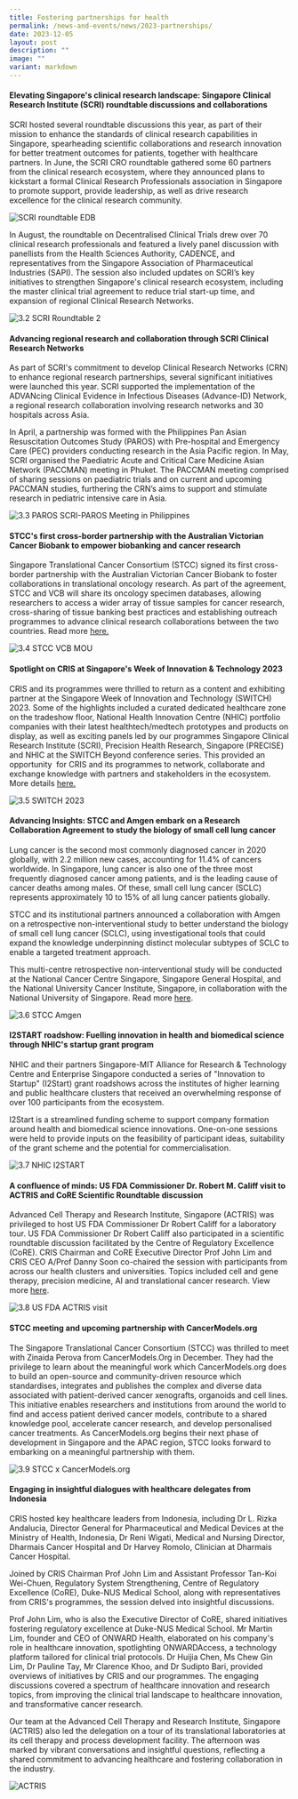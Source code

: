 ```yaml
---
title: Fostering partnerships for health
permalink: /news-and-events/news/2023-partnerships/
date: 2023-12-05
layout: post
description: ""
image: ""
variant: markdown
---
```

#### Elevating Singapore's clinical research landscape: Singapore Clinical Research Institute (SCRI) roundtable discussions and collaborations

SCRI hosted several roundtable discussions this year, as part of their mission to enhance the standards of clinical research capabilities in Singapore, spearheading scientific collaborations and research innovation for better treatment outcomes for patients, together with healthcare partners. In June, the SCRI CRO roundtable gathered some 60 partners from the clinical research ecosystem, where they announced plans to kickstart a formal Clinical Research Professionals association in Singapore to promote support, provide leadership, as well as drive research excellence for the clinical research community. 

![SCRI roundtable EDB](/images/Resources\_News/231203%20Year%20in%20review/3\_1\_SCRI.png)

In August, the roundtable on Decentralised Clinical Trials drew over 70 clinical research professionals and featured a lively panel discussion with panellists from the Health Sciences Authority, CADENCE, and representatives from the Singapore Association of Pharmaceutical Industries (SAPI). The session also included updates on SCRI’s key initiatives to strengthen Singapore's clinical research ecosystem, including the master clinical trial agreement to reduce trial start-up time, and expansion of regional Clinical Research Networks.

![3.2 SCRI Roundtable 2](/images/Resources\_News/231203%20Year%20in%20review/3\_2\_SCRI2.png)

#### Advancing regional research and collaboration through SCRI Clinical Research Networks

As part of SCRI's commitment to develop Clinical Research Networks (CRN) to enhance regional research partnerships, several significant initiatives were launched this year. SCRI supported the implementation of the ADVANcing Clinical Evidence in Infectious Diseases (Advance-ID) Network, a regional research collaboration involving research networks and 30 hospitals across Asia.

In April, a partnership was formed with the Philippines Pan Asian Resuscitation Outcomes Study (PAROS) with Pre-hospital and Emergency Care (PEC) providers conducting research in the Asia Pacific region. In May, SCRI organised the Paediatric Acute and Critical Care Medicine Asian Network (PACCMAN) meeting in Phuket. The PACCMAN meeting comprised of sharing sessions on paediatric trials and on current and upcoming PACCMAN studies, furthering the CRN’s aims to support and stimulate research in pediatric intensive care in Asia.

![3.3 PAROS](/images/Resources\_News/231203%20Year%20in%20review/3\_3\_PAROS\_meeting.png)
SCRI-PAROS Meeting in Philippines

#### STCC's first cross-border partnership with the Australian Victorian Cancer Biobank to empower biobanking and cancer research

Singapore Translational Cancer Consortium (STCC) signed its first cross-border partnership with the Australian Victorian Cancer Biobank to foster collaborations in translational oncology research. As part of the agreement, STCC and VCB will share its oncology specimen databases, allowing researchers to access a wider array of tissue samples for cancer research, cross-sharing of tissue banking best practices and establishing outreach programmes to advance clinical research collaborations between the two countries. Read more [here.](https://www.linkedin.com/posts/crissg\_partnerships-oncology-translationaloncology-activity-7059754757837455360-F4bN)

![3.4 STCC VCB MOU](/images/Resources\_News/231203%20Year%20in%20review/3\_4\_STCC\_VCB\_MOU.png)

#### Spotlight on CRIS at Singapore's Week of Innovation & Technology 2023

CRIS and its programmes were thrilled to return as a content and exhibiting partner at the Singapore Week of Innovation and Technology (SWITCH) 2023. Some of the highlights included a curated dedicated healthcare zone on the tradeshow floor, National Health Innovation Centre (NHIC) portfolio companies with their latest healthtech/medtech prototypes and products on display, as well as exciting panels led by our programmes Singapore Clinical Research Institute (SCRI), Precision Health Research, Singapore (PRECISE) and NHIC at the SWITCH Beyond conference series. This provided an opportunity  for CRIS and its programmes to network, collaborate and exchange knowledge with partners and stakeholders in the ecosystem. More details [here.](https://www.linkedin.com/posts/crissg\_switchsg-populationhealth-sustainable-activity-7125301243194851329-t7pe)

![3.5 SWITCH 2023](/images/Resources\_News/231203%20Year%20in%20review/3\_5\_SWITCH.png)

#### Advancing Insights: STCC and Amgen embark on a Research Collaboration Agreement to study the biology of small cell lung cancer

Lung cancer is the second most commonly diagnosed cancer in 2020 globally, with 2.2 million new cases, accounting for 11.4% of cancers worldwide. In Singapore, lung cancer is also one of the three most frequently diagnosed cancer among patients, and is the leading cause of cancer deaths among males. Of these, small cell lung cancer (SCLC) represents approximately 10 to 15% of all lung cancer patients globally.

STCC and its institutional partners announced a collaboration with Amgen on a retrospective non-interventional study to better understand the biology of small cell lung cancer (SCLC), using investigational tools that could expand the knowledge underpinning distinct molecular subtypes of SCLC to enable a targeted treatment approach.

This multi-centre retrospective non-interventional study will be conducted at the National Cancer Centre Singapore, Singapore General Hospital, and the National University Cancer Institute, Singapore, in collaboration with the National University of Singapore. Read more [here](https://www.linkedin.com/feed/update/urn:li:activity:7114791176070725632/).

![3.6 STCC Amgen ](/images/Resources\_News/231203%20Year%20in%20review/3\_6\_STCC\_Amgen.jpg)

#### I2START roadshow: Fuelling innovation in health and biomedical science through NHIC's startup grant program

NHIC and their partners Singapore-MIT Alliance for Research & Technology Centre and Enterprise Singapore conducted a series of "Innovation to Startup" (I2Start) grant roadshows across the institutes of higher learning and public healthcare clusters that received an overwhelming response of over 100 participants from the ecosystem.

I2Start is a streamlined funding scheme to support company formation around health and biomedical science innovations. One-on-one sessions were held to provide inputs on the feasibility of participant ideas, suitability of the grant scheme and the potential for commercialisation.

![3.7 NHIC I2START](/images/Resources\_News/231203%20Year%20in%20review/3\_7\_NHIC.png)

#### A confluence of minds: US FDA Commissioner Dr. Robert M. Califf visit to ACTRIS and CoRE Scientific Roundtable discussion

Advanced Cell Therapy and Research Institute, Singapore (ACTRIS) was privileged to host US FDA Commissioner Dr Robert Califf for a laboratory tour. US FDA Commissioner Dr Robert Califf also participated in a scientific roundtable discussion facilitated by the Centre of Regulatory Excellence (CoRE). CRIS Chairman and CoRE Executive Director Prof John Lim and CRIS CEO A/Prof Danny Soon co-chaired the session with participants from across our health clusters and universities. Topics included cell and gene therapy, precision medicine, AI and translational cancer research. View more [here](https://www.linkedin.com/feed/update/urn:li:activity:7112965432453591041/).

![3.8 US FDA ACTRIS visit](/images/Resources\_News/231203%20Year%20in%20review/3\_8\_US\_FDA\_ACTRIS.png)

#### STCC meeting and upcoming partnership with CancerModels.org

The Singapore Translational Cancer Consortium (STCC) was thrilled to meet with Zinaida Perova from CancerModels.Org in December. They had the privilege to learn about the meaningful work which CancerModels.org does to build an open-source and community-driven resource which standardises, integrates and publishes the complex and diverse data associated with patient-derived cancer xenografts, organoids and cell lines. This initiative enables researchers and institutions from around the world to find and access patient derived cancer models, contribute to a shared knowledge pool, accelerate cancer research, and develop personalised cancer treatments. As CancerModels.org begins their next phase of development in Singapore and the APAC region, STCC looks forward to embarking on a meaningful partnership with them.

![3.9 STCC x CancerModels.org](/images/Resources\_News/231203%20Year%20in%20review/3\_9\_STCC\_Cancermodels.jpg)

#### Engaging in insightful dialogues with healthcare delegates from Indonesia

CRIS hosted key healthcare leaders from Indonesia, including Dr L. Rizka Andalucia, Director General for Pharmaceutical and Medical Devices at the Ministry of Health, Indonesia, Dr Reni Wigati, Medical and Nursing Director, Dharmais Cancer Hospital and Dr Harvey Romolo, Clinician at Dharmais Cancer Hospital.

Joined by CRIS Chairman Prof John Lim and Assistant Professor Tan-Koi Wei-Chuen, Regulatory System Strengthening, Centre of Regulatory Excellence (CoRE), Duke-NUS Medical School, along with representatives from CRIS's programmes, the session delved into insightful discussions.

Prof John Lim, who is also the Executive Director of CoRE, shared initiatives fostering regulatory excellence at Duke-NUS Medical School. Mr Martin Lim, founder and CEO of ONWARD Health, elaborated on his company's role in healthcare innovation, spotlighting ONWARDAccess, a technology platform tailored for clinical trial protocols. Dr Huijia Chen, Ms Chew Gin Lim, Dr Pauline Tay, Mr Clarence Khoo, and Dr Sudipto Bari, provided overviews of initiatives by CRIS and our programmes. The engaging discussions covered a spectrum of healthcare innovation and research topics, from improving the clinical trial landscape to healthcare innovation, and transformative cancer research.

Our team at the Advanced Cell Therapy and Research Institute, Singapore (ACTRIS) also led the delegation on a tour of its translational laboratories at its cell therapy and process development facility. The afternoon was marked by vibrant conversations and insightful questions, reflecting a shared commitment to advancing healthcare and fostering collaboration in the industry.

![ACTRIS](/images/Resources\_News/231203%20Year%20in%20review/LR\_DSC\_4894.png)